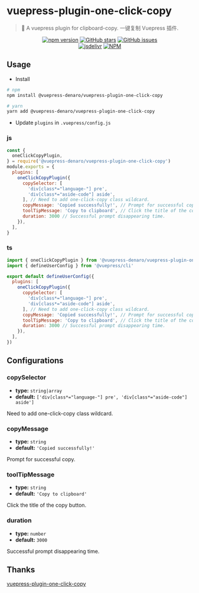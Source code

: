 # vuepress-plugin-one-click-copy

> :tada: A vuepress plugin for clipboard-copy. 一键复制 Vuepress 插件.

<p align="center">
  <a href="https://www.npmjs.com/package/@vuepress-denaro/vuepress-plugin-one-click-copy" target="_blank"><img alt="npm version" src="https://img.shields.io/npm/v/@vuepress-denaro/vuepress-plugin-one-click-copy"></a>
  <a href="https://github.com/denaro-org/vuepress-theme-denaro/stargazers" target="_blank"><img alt="GitHub stars" src="https://img.shields.io/github/stars/denaro-org/v-charts2"></a>
  <a href="https://github.com/denaro-org/vuepress-theme-denaro/issues" target="_blank"><img alt="GitHub issues" src="https://img.shields.io/github/issues/denaro-org/v-charts2"></a>
  <br />
  <a href="https://www.jsdelivr.com/package/npm/@vuepress-denaro/vuepress-plugin-one-click-copy" target="_blank"><img alt="jsdelivr" src="https://data.jsdelivr.com/v1/package/npm/@vuepress-denaro/vuepress-plugin-one-click-copy/badge"></a>
  <a href="https://github.com/denaro-org/vuepress-theme-denaro/blob/main/LICENSE" target="_blank"><img alt="NPM" src="https://img.shields.io/npm/l/@vuepress-denaro/vuepress-plugin-one-click-copy"></a>
</p>

## Usage

- Install

```bash
# npm
npm install @vuepress-denaro/vuepress-plugin-one-click-copy

# yarn
yarn add @vuepress-denaro/vuepress-plugin-one-click-copy
```

- Update `plugins` in `.vuepress/config.js`

### js

```javascript
const {
  oneClickCopyPlugin,
} = require('@vuepress-denaro/vuepress-plugin-one-click-copy')
module.exports = {
  plugins: [
    oneClickCopyPlugin({
      copySelector: [
        'div[class*="language-"] pre',
        'div[class*="aside-code"] aside',
      ], // Need to add one-click-copy class wildcard.
      copyMessage: 'Copied successfully!', // Prompt for successful copy.
      toolTipMessage: 'Copy to clipboard', // Click the title of the copy button.
      duration: 3000 // Successful prompt disappearing time.
    }),
  ],
}
```

### ts

```javascript
import { oneClickCopyPlugin } from '@vuepress-denaro/vuepress-plugin-one-click-copy'
import { defineUserConfig } from '@vuepress/cli'

export default defineUserConfig({
  plugins: [
    oneClickCopyPlugin({
      copySelector: [
        'div[class*="language-"] pre',
        'div[class*="aside-code"] aside',
      ], // Need to add one-click-copy class wildcard.
      copyMessage: 'Copied successfully!', // Prompt for successful copy.
      toolTipMessage: 'Copy to clipboard', // Click the title of the copy button.
      duration: 3000 // Successful prompt disappearing time.
    }),
  ],
})
```

## Configurations

### copySelector

- **type:** `string|array`
- **default:** `['div[class*="language-"] pre', 'div[class*="aside-code"] aside']`

Need to add one-click-copy class wildcard.

### copyMessage

- **type:** `string`
- **default:** `'Copied successfully!'`

Prompt for successful copy.

### toolTipMessage

- **type:** `string`
- **default:** `'Copy to clipboard'`

Click the title of the copy button.

### duration

- **type:** `number`
- **default:** `3000`

Successful prompt disappearing time.

## Thanks

[vuepress-plugin-one-click-copy](https://github.com/vxhly/vuepress-plugin-one-click-copy)
